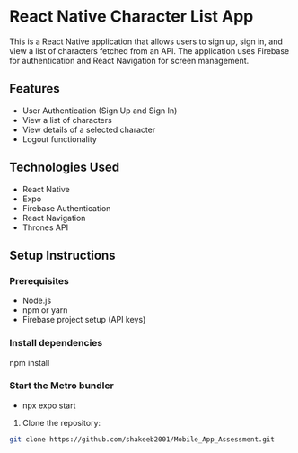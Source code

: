# React Native Character List App

This is a React Native application that allows users to sign up, sign in, and view a list of characters fetched from an API. The application uses Firebase for authentication and React Navigation for screen management.

## Features

- User Authentication (Sign Up and Sign In)
- View a list of characters
- View details of a selected character
- Logout functionality

## Technologies Used

- React Native
- Expo
- Firebase Authentication
- React Navigation
- Thrones API

## Setup Instructions

### Prerequisites

- Node.js
- npm or yarn
- Firebase project setup (API keys)

### Install dependencies

npm install

### Start the Metro bundler

- npx expo start

1. Clone the repository:

```sh
git clone https://github.com/shakeeb2001/Mobile_App_Assessment.git


